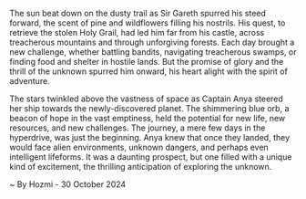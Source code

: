 
The sun beat down on the dusty trail as Sir Gareth spurred his steed forward, the scent of pine and wildflowers filling his nostrils. His quest, to retrieve the stolen Holy Grail, had led him far from his castle, across treacherous mountains and through unforgiving forests. Each day brought a new challenge, whether battling bandits, navigating treacherous swamps, or finding food and shelter in hostile lands. But the promise of glory and the thrill of the unknown spurred him onward, his heart alight with the spirit of adventure.

The stars twinkled above the vastness of space as Captain Anya steered her ship towards the newly-discovered planet. The shimmering blue orb, a beacon of hope in the vast emptiness, held the potential for new life, new resources, and new challenges. The journey, a mere few days in the hyperdrive, was just the beginning. Anya knew that once they landed, they would face alien environments, unknown dangers, and perhaps even intelligent lifeforms. It was a daunting prospect, but one filled with a unique kind of excitement, the thrilling anticipation of exploring the unknown. 

~ By Hozmi - 30 October 2024
